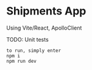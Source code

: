 # Shipments App

Using Vite/React, ApolloClient

TODO: Unit tests

```
to run, simply enter
npm i
npm run dev
```
